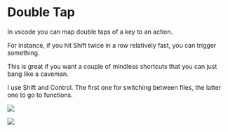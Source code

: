 # Double Tap

In vscode you can map double taps of a key to an action.

For instance, if you hit Shift twice in a row relatively fast, you can trigger something.

This is great if you want a couple of mindless shortcuts that you can just bang like a caveman.

I use Shift and Control. The first one for switching between files, the latter one to go to functions.

![](https://i.imgur.com/Duju95G.jpg)

![](https://i.imgur.com/KraYUip.jpg)